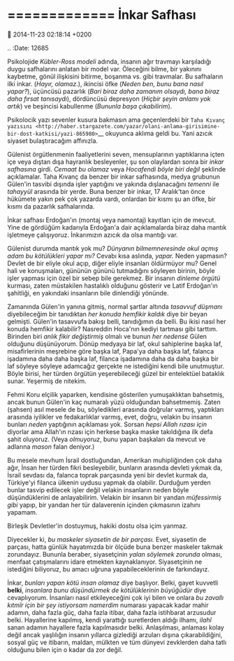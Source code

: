 =============
İnkar Safhası
=============

:date: 2014-11-23 02:18:14 +0200

.. :Date:   12685

Psikolojide *Kübler-Ross modeli* adında, insanın ağır travmayı
karşıladığı duygu safhalarını anlatan bir model var. Öleceğini bilme,
bir yakınını kaybetme, gönül ilişkisini bitirme, boşanma vs. gibi
travmalar. Bu safhaların ilki inkar. (*Hayır, olamaz.*), ikincisi öfke
(*Neden ben, bunu bana nasıl yapar?*), üçüncüsü pazarlık (*Bari biraz
daha zamanım olsaydı, bana biraz daha fırsat tanısaydı*), dördüncüsü
depresyon (*Hiçbir şeyin anlamı yok artık*) ve beşincisi kabullenme
(*Bununla başa çıkabilirim*).

Psikolocik yazı sevenler kusura bakmasın ama geçenlerdeki bir `Taha
Kıvanç
yazısını <http://haber.stargazete.com/yazar/olani-anlama-girisimine-bir-dost-katkisi/yazi-865980>`__
okuyunca aklıma geldi bu. Yani azıcık siyaset bulaştıracağım affınızla.

Gülenist örgütlenmenin faaliyetlerini seven, mensuplarının yaptıklarına
içten içe veya dıştan dışa hayranlık besleyenler, şu son olaylardan
sonra bir *inkar safhasına* girdi. *Cemaat bu olamaz* veya *Hocafendi
böyle biri değil* şeklinde açıklamalar. Taha Kıvanç da benzer bir inkar
safhasında, medya grubunun Gülen'in tasvibi dışında işler yaptığını ve
yakında dışlanacağını *temenni* ile *tahayyül* arasında bir yerde. Buna
benzer bir inkar, 17 Aralık'tan önce hükümete yakın pek çok yazarda
vardı, onlardan bir kısmı şu an öfke, bir kısmı da pazarlık
safhalarında.

İnkar safhası Erdoğan'ın (montaj veya namontaj) kayıtları için de
mevcut. Yine de gördüğüm kadarıyla Erdoğan'a dair açıklamalarda biraz
daha mantık işletmeye çalışıyoruz. İnkarımızın azıcık da olsa mantığı
var.

Gülenist durumda mantık yok mu? *Dünyanın bilmemneresinde okul açmış
adam bu kötülükleri yapar mı?* Cevabı kısa aslında, *yapar.* Neden
yapmasın? Devlet de bir eliyle okul açıp, diğer eliyle insanları
öldürmüyor mu? Genel hali ve konuşmaları, gününün gününü tutmadığını
söyleyen birinin, böyle işler yapması için özel bir sebep bile gerekmez.
Bir insanın *dinleme örgütü* kurması, zaten müstakilen hastalıklı
olduğunu gösterir ve Latif Erdoğan'ın şahitliği, en yakındaki insanların
bile dinlendiği yönünde.

Zamanında Gülen'in yanına gitmiş, normal şartlar altında *tasavvuf
düşmanı* diyebileceğim bir tanıdıktan *her konuda hemfikir kaldık* diye
bir beyan gelmişti. Gülen'in tasavvufa bakışı belli, tanıdığımın da
belli. Bu ikisi nasıl her konuda hemfikir kalabilir? Nasreddin Hoca'nın
kediyi tartması gibi tarttım. Birinden biri *anlık fikir değiştirmiş*
olmalı ve bunun *her nedense* Gülen olduğunu düşünüyorum. Dönüp medyaya
bir laf, okul sahiplerine başka laf, misafirlerinin meşrebine göre başka
laf, Papa'ya daha başka laf, falanca işadamına daha daha başka laf,
filanca işadamına daha da daha başka bir laf söyleye söyleye adamcağız
gerçekte ne istediğini kendi bile unutmuştur. Böyle birisi, her türden
örgütün yeşerebileceği güzel bir entelektüel bataklık sunar. Yeşermiş de
nitekim.

Fehmi Koru elçilik yaparken, kendisine gösterilen yumuşaklıktan
bahsetmiş, ancak bunun Gülen'in kaç numaralı yüzü olduğundan
bahsetmemiş. Zaten (şahsen) asıl mesele de bu, söyledikleri arasında
doğrular varmış, yaptıkları arasında iyilikler ve fedakarlıklar varmış,
evet, doğru, velakin bu insanın bunları *neden* yaptığının açıklaması
yok. Sorsan *hepsi Allah rızası için* diyorlar ama Allah'ın rızası için
herkese başka maske takıldığına ilk defa şahit oluyoruz. (Veya
*olmuyoruz*, bunu yapan başkaları da mevcut ve adlarına *mason* falan
deniyor.)

Bu mesele mevhum İsrail dostluğundan, Amerikan muhipliğinden çok daha
ağır, İnsan her türden fikri besleyebilir, bunların arasında devleti
yıkmak da, İsrail sevdası da, falanca toprak parçasında yeni bir devlet
kurmak da, Türkiye'yi filanca ülkenin uydusu yapmak da olabilir.
Durduğum yerden bunlar tasvip edilecek işler değil velakin insanların
neden böyle düşündüklerini de anlayabilirim. Velakin bir insanın bir
yandan *müfessirmiş gibi* yapıp, bir yandan her tür dalaverenin içinden
çıkmasının izahını yapamam.

Birleşik Devletler'in dostuymuş, hakiki dostu olsa içim yanmaz.

Diyecekler ki, *bu maskeler siyasetin de bir parçası.* Evet, siyasetin
de parçası, hatta günlük hayatımızda bir ölçüde buna benzer maskeler
takmak zorundayız. Bununla beraber, siyasetçinin *yalan söylemek
zorunda* olması, menfaat çatışmalarını idare etmekten kaynaklanıyor.
Siyasetçinin ne istediğini biliyoruz, bu amacı uğruna yapabileceklerinin
de farkındayız.

İnkar, *bunları yapan kötü insan olamaz* diye başlıyor. Belki, gayet
kuvvetli **belki**, *insanlara bunu düşündürmek de kötülüklerinin
büyüğüdür* diye cevaplıyorum. İnsanları nasıl etkileyeceğini çok iyi
bilen ve onlara *bu zavallı kıtmîr için bir şey istiyorsam namerdim*
numarası yapacak kadar mahir adamın, daha fazla güç, daha fazla itibar,
daha fazla istihbarat arzusudur belki. Hayallerine kapılmış, kendi
yarattığı suretlerden aldığı ilhamı, *ilahî* sanan adamın hayallere
fazla kapılmasıdır belki. Anlaşılması, anlaması kolay değil ancak
yaşlılığın insanın yıllarca gizlediği arzuları dışına çıkarabildiğini,
sosyal güç ve itibarın, maldan, mülkten ve tüm dünyevi zevklerden daha
tatlı olduğunu bilen için o kadar da zor değil.
